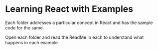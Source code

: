 # Learning React with Examples
Each folder addresses a particular concept in React and has the sample code for the same.


Open each folder and read the ReadMe in each to understand what happens in each example